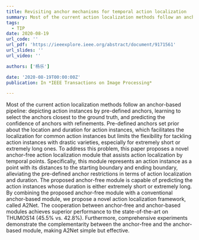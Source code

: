 ```yaml
---
title: Revisiting anchor mechanisms for temporal action localization
summary: Most of the current action localization methods follow an anchor-based pipeline:depicting action instances by pre-defined anchors, learning to select the anchors closest to the ground truth, and predicting the confidence of anchors with refinements.
tags:
  - TIP
date: 2020-08-19
url_code: ''
url_pdf: 'https://ieeexplore.ieee.org/abstract/document/9171561'
url_slides: ''
url_video: ''

authors: ['杨乐']

date: '2020-08-19T00:00:00Z'
publication: In *IEEE Transactions on Image Processing*

---
```


Most of the current action localization methods follow an anchor-based pipeline: depicting action instances by pre-defined anchors, learning to select the anchors closest to the ground truth, and predicting the confidence of anchors with refinements. Pre-defined anchors set prior about the location and duration for action instances, which facilitates the localization for common action instances but limits the flexibility for tackling action instances with drastic varieties, especially for extremely short or extremely long ones. To address this problem, this paper proposes a novel anchor-free action localization module that assists action localization by temporal points. Specifically, this module represents an action instance as a point with its distances to the starting boundary and ending boundary, alleviating the pre-defined anchor restrictions in terms of action localization and duration. The proposed anchor-free module is capable of predicting the action instances whose duration is either extremely short or extremely long. By combining the proposed anchor-free module with a conventional anchor-based module, we propose a novel action localization framework, called A2Net. The cooperation between anchor-free and anchor-based modules achieves superior performance to the state-of-the-art on THUMOS14 (45.5% vs. 42.8%). Furthermore, comprehensive experiments demonstrate the complementarity between the anchor-free and the anchor-based module, making A2Net simple but effective.